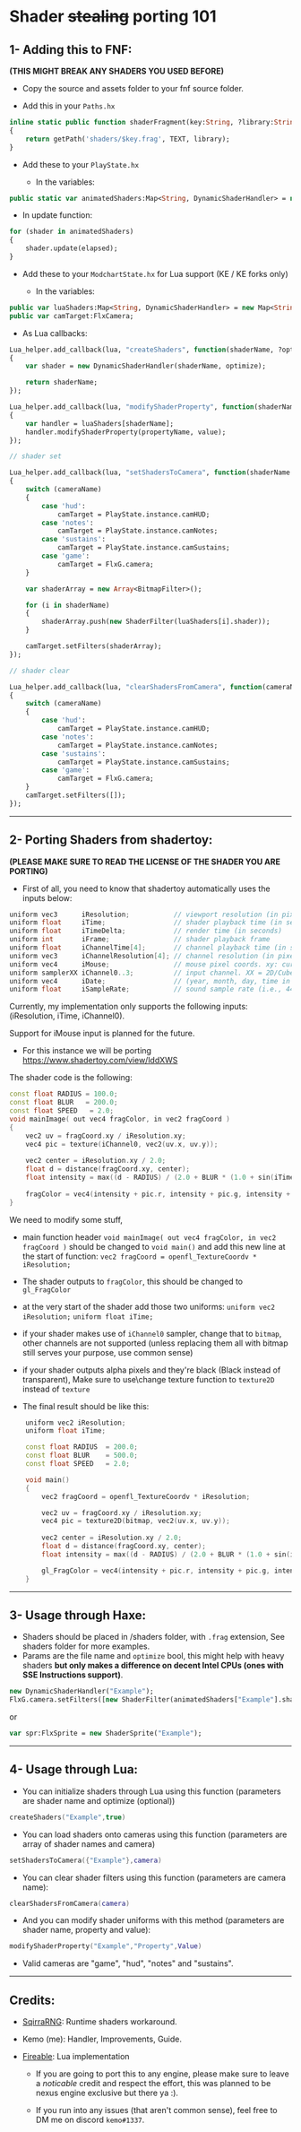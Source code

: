 # Shader ~~stealing~~ porting 101

## 1- Adding this to FNF:

**(THIS MIGHT BREAK ANY SHADERS YOU USED BEFORE)**

- Copy the source and assets folder to your fnf source folder.

- Add this in your `Paths.hx` 
```haxe
inline static public function shaderFragment(key:String, ?library:String)
{
	return getPath('shaders/$key.frag', TEXT, library);
}
```

- Add these to your `PlayState.hx`

    - In the variables:

```haxe
public static var animatedShaders:Map<String, DynamicShaderHandler> = new Map<String, DynamicShaderHandler>();
```

   - In update function:
```haxe
for (shader in animatedShaders)
{
	shader.update(elapsed);
}
```

- Add these to your `ModchartState.hx` for Lua support (KE / KE forks only)

    - In the variables:

```haxe
public var luaShaders:Map<String, DynamicShaderHandler> = new Map<String, DynamicShaderHandler>();
public var camTarget:FlxCamera;
```

   - As Lua callbacks:
```haxe
Lua_helper.add_callback(lua, "createShaders", function(shaderName, ?optimize:Bool = false)
{
	var shader = new DynamicShaderHandler(shaderName, optimize);

	return shaderName;
});

Lua_helper.add_callback(lua, "modifyShaderProperty", function(shaderName, propertyName, value)
{
	var handler = luaShaders[shaderName];
	handler.modifyShaderProperty(propertyName, value);
});

// shader set

Lua_helper.add_callback(lua, "setShadersToCamera", function(shaderName:Array<String>, cameraName)
{
	switch (cameraName)
	{
		case 'hud':
			camTarget = PlayState.instance.camHUD;
		case 'notes':
			camTarget = PlayState.instance.camNotes;
		case 'sustains':
			camTarget = PlayState.instance.camSustains;
		case 'game':
			camTarget = FlxG.camera;
	}

	var shaderArray = new Array<BitmapFilter>();

	for (i in shaderName)
	{
		shaderArray.push(new ShaderFilter(luaShaders[i].shader));
	}

	camTarget.setFilters(shaderArray);
});

// shader clear

Lua_helper.add_callback(lua, "clearShadersFromCamera", function(cameraName)
{
	switch (cameraName)
	{
		case 'hud':
			camTarget = PlayState.instance.camHUD;
		case 'notes':
			camTarget = PlayState.instance.camNotes;
		case 'sustains':
			camTarget = PlayState.instance.camSustains;
		case 'game':
			camTarget = FlxG.camera;
	}
	camTarget.setFilters([]);
});
```

---

## 2- Porting Shaders from shadertoy:

**(PLEASE MAKE SURE TO READ THE LICENSE OF THE SHADER YOU ARE PORTING)**
- First of all, you need to know that shadertoy automatically uses the inputs below:

 ```cpp
 uniform vec3      iResolution;           // viewport resolution (in pixels)
 uniform float     iTime;                 // shader playback time (in seconds)
 uniform float     iTimeDelta;            // render time (in seconds)
 uniform int       iFrame;                // shader playback frame
 uniform float     iChannelTime[4];       // channel playback time (in seconds)
 uniform vec3      iChannelResolution[4]; // channel resolution (in pixels)
 uniform vec4      iMouse;                // mouse pixel coords. xy: current (if MLB down), zw: click
 uniform samplerXX iChannel0..3;          // input channel. XX = 2D/Cube
 uniform vec4      iDate;                 // (year, month, day, time in seconds)
 uniform float     iSampleRate;           // sound sample rate (i.e., 44100)
 ```

Currently, my implementation only supports the following inputs: (iResolution, iTime, iChannel0).

Support for iMouse input is planned for the future.
 - For this instance we will be porting https://www.shadertoy.com/view/lddXWS
 
 The shader code is the following:
 ```cpp
 const float RADIUS	= 100.0;
 const float BLUR	= 200.0;
 const float SPEED   = 2.0;
 void mainImage( out vec4 fragColor, in vec2 fragCoord )
 {
     vec2 uv = fragCoord.xy / iResolution.xy;
     vec4 pic = texture(iChannel0, vec2(uv.x, uv.y));
     
     vec2 center = iResolution.xy / 2.0;
     float d = distance(fragCoord.xy, center);
     float intensity = max((d - RADIUS) / (2.0 + BLUR * (1.0 + sin(iTime*SPEED))), 0.0);
     
     fragColor = vec4(intensity + pic.r, intensity + pic.g, intensity + pic.b, 1.0);
 }
 ```
 We need to modify some stuff, 
 - main function header `void mainImage( out vec4 fragColor, in vec2 fragCoord )` should be changed to `void main()` 
    and add this new line at the start of function: `vec2 fragCoord = openfl_TextureCoordv * iResolution;`
 - The shader outputs to `fragColor`, this should be changed to `gl_FragColor`
 - at the very start of the shader add those two uniforms:
     `uniform vec2 iResolution;`
     `uniform float iTime;`
 - if your shader makes use of `iChannel0` sampler, change that to `bitmap`, other channels are not supported (unless replacing them all with bitmap still serves your purpose, use common sense)
 - if your shader outputs alpha pixels and they're black (Black instead of transparent), Make sure to use\change texture function to `texture2D` instead of `texture`

- The final result should be like this:
```cpp
    uniform vec2 iResolution;
    uniform float iTime;

    const float RADIUS	= 200.0;
    const float BLUR	= 500.0;
    const float SPEED   = 2.0;

    void main()
    {
        vec2 fragCoord = openfl_TextureCoordv * iResolution;

        vec2 uv = fragCoord.xy / iResolution.xy;
        vec4 pic = texture2D(bitmap, vec2(uv.x, uv.y));
        
        vec2 center = iResolution.xy / 2.0;
        float d = distance(fragCoord.xy, center);
        float intensity = max((d - RADIUS) / (2.0 + BLUR * (1.0 + sin(iTime*SPEED))), 0.0);

        gl_FragColor = vec4(intensity + pic.r, intensity + pic.g, intensity + pic.b, 0.2);
    }
```
---
## 3- Usage through Haxe:

-	Shaders should be placed in /shaders folder, with `.frag` extension, 
	See shaders folder for more examples.
- Params are the file name and `optimize` bool, this might help with heavy shaders **but only makes a difference on decent Intel CPUs (ones with SSE Instructions support)**.
 ```haxe
 new DynamicShaderHandler("Example");
FlxG.camera.setFilters([new ShaderFilter(animatedShaders["Example"].shader)]);
 ```
 or
 ```haxe
 var spr:FlxSprite = new ShaderSprite("Example");
 ```
---
## 4- Usage through Lua:

- You can initialize shaders through Lua using this function (parameters are shader name and optimize (optional))
```lua
createShaders("Example",true)
```
- You can load shaders onto cameras using this function (parameters are array of shader names and camera)
```lua
setShadersToCamera({"Example"},camera)
```
- You can clear shader filters using this function (parameters are camera name):
```lua
clearShadersFromCamera(camera)
```
- And you can modify shader uniforms with this method (parameters are shader name, property and value):
```lua
modifyShaderProperty("Example","Property",Value)
```

- Valid cameras are "game", "hud", "notes" and "sustains".

 ---
 
 ## Credits:
- [SqirraRNG](https://github.com/gedehari): Runtime shaders workaround.
- Kemo (me): Handler, Improvements, Guide.
- [Fireable](https://github.com/ItzFireable): Lua implementation

    - If you are going to port this to any engine, please make sure to leave a *noticable* credit and respect the effort, this was planned to be nexus engine exclusive but there ya :).

    - If you run into any issues (that aren't common sense), feel free to DM me on discord `kemo#1337`.
